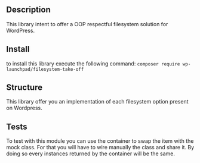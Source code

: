 
## Description

This library intent to offer a OOP respectful filesystem solution for WordPress.
## Install
to install this library execute the following command: `composer require wp-launchpad/filesystem-take-off`
## Structure
This library offer you an implementation of each filesystem option present on Wordpress.

## Tests
To test with this module you can use the container to swap the item with the mock class.
For that you will have to wire manually the class and share it.
By doing so every instances returned by the container will be the same.
